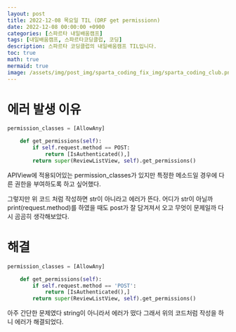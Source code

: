 ```yaml
---
layout: post
title: 2022-12-08 목요일 TIL (DRF get permissionn)
date: 2022-12-08 00:00:00 +0900
categories: [스파르타 내일배움캠프]
tags: [내일배움캠프, 스파르타코딩클럽, 코딩]
description: 스파르타 코딩클럽의 내일배움캠프 TIL입니다.
toc: true
math: true
mermaid: true
image: /assets/img/post_img/sparta_coding_fix_img/sparta_coding_club.png
---
```

# 에러 발생 이유

```python
permission_classes = [AllowAny]

    def get_permissions(self):
        if self.request.method == POST:
            return [IsAuthenticated(),]
        return super(ReviewListView, self).get_permissions()
```

APIView에 적용되어있는 permission_classes가 있지만 특정한 메소드일 경우에 다른 권한을 부여하도록 하고 싶어했다. 

그렇지만 위 코드 처럼 작성하면 str이 아니라고 에러가 뜬다. 어디가 str이 아닐까 print(request.method)를 하였을 때도 post가 잘 담겨져서 오고 무엇이 문제일까 다시 곰곰히 생각해보았다.

# 해결

```python
permission_classes = [AllowAny]

    def get_permissions(self):
        if self.request.method == 'POST':
            return [IsAuthenticated(),]
        return super(ReviewListView, self).get_permissions()
```

아주 간단한 문제였다 string이 아니라서 에러가 떴다 그래서 위의 코드처럼 작성을 하니 에러가 해결되었다.